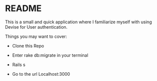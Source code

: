 # README

This is a small and quick application where I familiarize myself with using Devise for User authentication.

Things you may want to cover:

* Clone this Repo

* Enter rake db:migrate in your terminal

* Rails s 

* Go to the url Localhost:3000

